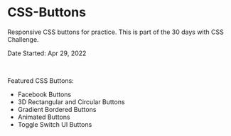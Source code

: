 <h1>CSS-Buttons</h1>
<p>Responsive CSS buttons for practice. This is part of the 30 days with CSS Challenge.</p>
<p>Date Started: Apr 29, 2022</p>
<br/>
<p> Featured CSS Buttons:<p>
  <ul>
    <li> Facebook Buttons </li>
    <li> 3D Rectangular and Circular Buttons </li>
    <li> Gradient Bordered Buttons </li>
    <li> Animated Buttons </li>
    <li> Toggle Switch UI Buttons </li>
  </ul>
